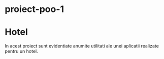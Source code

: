 # proiect-poo-1
<div>
  <h1>Hotel</h1>
  <p>In acest proiect sunt evidentiate anumite utilitati ale unei aplicatii realizate pentru un hotel.</p>
</div>
